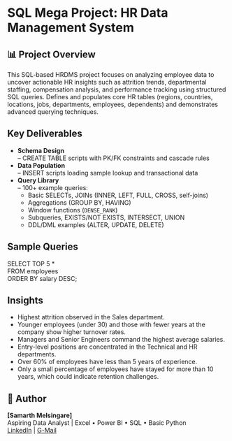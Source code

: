 # SQL Mega Project: HR Data Management System
## 📊 Project Overview
This SQL-based HRDMS project focuses on analyzing employee data to uncover actionable HR insights such as attrition trends, departmental staffing, compensation analysis, and performance tracking using structured SQL queries.
Defines and populates core HR tables (regions, countries, locations, jobs, departments, employees, dependents) and demonstrates advanced querying techniques.

## Key Deliverables
- **Schema Design**  
  – CREATE TABLE scripts with PK/FK constraints and cascade rules  
- **Data Population**  
  – INSERT scripts loading sample lookup and transactional data  
- **Query Library**  
  – 100+ example queries:  
  - Basic SELECTs, JOINs (INNER, LEFT, FULL, CROSS, self-joins)  
  - Aggregations (GROUP BY, HAVING)  
  - Window functions (`DENSE_RANK`)  
  - Subqueries, EXISTS/NOT EXISTS, INTERSECT, UNION  
  - DDL/DML examples (ALTER, UPDATE, DELETE)

## Sample Queries
SELECT TOP 5 *  
FROM employees  
ORDER BY salary DESC;

## Insights
- Highest attrition observed in the Sales department.
- Younger employees (under 30) and those with fewer years at the company show higher turnover rates.
- Managers and Senior Engineers command the highest average salaries.
- Entry-level positions are concentrated in the Technical and HR departments.
- Over 60% of employees have less than 5 years of experience.
- Only a small percentage of employees have stayed for more than 10 years, which could indicate retention challenges.



## 👤 Author
**[Samarth Melsingare]**  
Aspiring Data Analyst | Excel • Power BI • SQL • Basic Python  
[LinkedIn](https://www.linkedin.com/in/samarth-melsingare/) | [G-Mail](samarthmelsingare@gmail.com)

